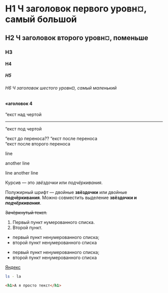 ﻿# H1 Ч заголовок первого уровн¤, самый большой
## H2 Ч заголовок второго уровн¤, поменьше
### H3
#### H4
##### H5
###### H6 Ч заголовок шестого уровн¤, самый маленький


#### «аголовок 4

“екст над чертой

---

“екст под чертой


“екст до переноса?? 
“екст после переноса <br>
“екст после второго переноса

line

another line 

line 
another line

Курсив — это *звёздочки* или _подчёркивания_.

Полужирный шрифт — двойные **звёздочки** или двойные __подчёркивания__.
Можно совместить выделение **звёздочки и _подчёркивания_**.

~~Зачёркнутый текст.~~

1. Первый пункт нумерованного списка.
2. Второй пункт.

* первый пункт ненумерованного списка;
* второй пункт ненумерованного списка

- первый пункт ненумерованного списка;
- второй пункт ненумерованного списка

[Яндекс](https://www.yandex.ru)

```bash
ls - la
```
```html
<h1>А я просто текст</h1>
```


